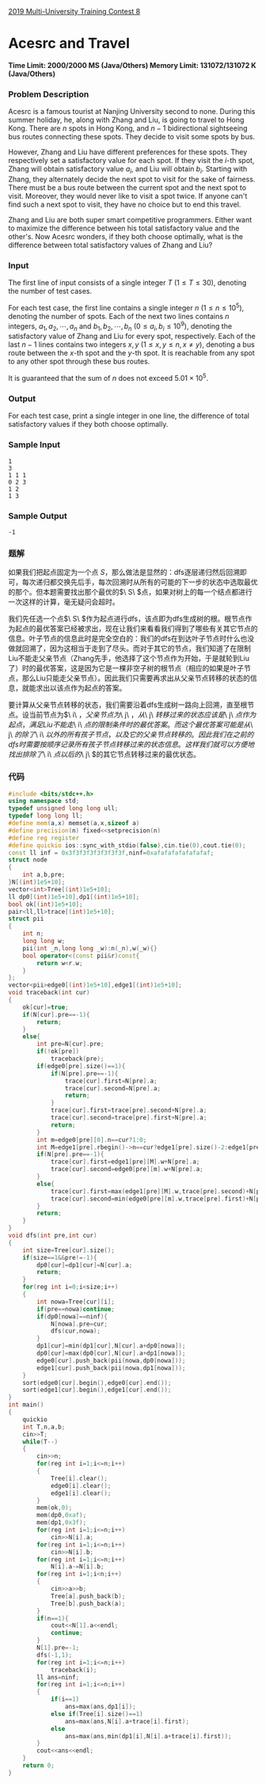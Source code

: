 [2019 Multi-University Training Contest 8](http://acm.hdu.edu.cn/search.php?field=problem&key=2019+Multi-University+Training+Contest+8&source=1&searchmode=source)

# Acesrc and Travel

**Time Limit: 2000/2000 MS (Java/Others)    Memory Limit: 131072/131072 K (Java/Others)**

### Problem Description

Acesrc is a famous tourist at Nanjing University second to none. During this summer holiday, he, along with Zhang and Liu, is going to travel to Hong Kong. There are $n$ spots in Hong Kong, and $n−1$ bidirectional sightseeing bus routes connecting these spots. They decide to visit some spots by bus.

However, Zhang and Liu have different preferences for these spots. They respectively set a satisfactory value for each spot. If they visit the $i$-th spot, Zhang will obtain satisfactory value $a_i$, and Liu will obtain $b_i$. Starting with Zhang, they alternately decide the next spot to visit for the sake of fairness. There must be a bus route between the current spot and the next spot to visit. Moreover, they would never like to visit a spot twice. If anyone can't find such a next spot to visit, they have no choice but to end this travel.

Zhang and Liu are both super smart competitive programmers. Either want to maximize the difference between his total satisfactory value and the other's. Now Acesrc wonders, if they both choose optimally, what is the difference between total satisfactory values of Zhang and Liu?

### Input

The first line of input consists of a single integer $T$ ($1≤T≤30$), denoting the number of test cases.

For each test case, the first line contains a single integer $n$ ($1≤n≤10^5$), denoting the number of spots. Each of the next two lines contains $n$ integers, $a_1,a_2,⋯,a_n$ and $b_1,b_2,⋯,b_n$ ($0≤a_i,b_i≤10^9$), denoting the satisfactory value of Zhang and Liu for every spot, respectively. Each of the last $n−1$ lines contains two integers $x,y$ ($1≤x,y≤n,x≠y$), denoting a bus route between the $x$-th spot and the $y$-th spot. It is reachable from any spot to any other spot through these bus routes.

It is guaranteed that the sum of $n$ does not exceed $5.01×10^5$.

### Output

For each test case, print a single integer in one line, the difference of total satisfactory values if they both choose optimally.

### Sample Input

```
1
3
1 1 1
0 2 3
1 2
1 3
```

### Sample Output

```
-1
```

### 题解

如果我们把起点固定为一个点$\ S$，那么做法是显然的：dfs逐层递归然后回溯即可，每次递归都交换先后手，每次回溯时从所有的可能的下一步的状态中选取最优的那个。但本题需要找出那个最优的$\ S\ $点，如果对树上的每一个结点都进行一次这样的计算，毫无疑问会超时。

我们先任选一个点$\ S\ $作为起点进行dfs，该点即为dfs生成树的根。根节点作为起点的最优答案已经被求出，现在让我们来看看我们得到了哪些有关其它节点的信息。叶子节点的信息此时是完全空白的：我们的dfs在到达叶子节点时什么也没做就回溯了，因为这相当于走到了尽头。而对于其它的节点，我们知道了在限制Liu不能走父亲节点（Zhang先手，他选择了这个节点作为开始，于是就轮到Liu了）时的最优答案，这是因为它是一棵非空子树的根节点（相应的如果是叶子节点，那么Liu只能走父亲节点）。因此我们只需要再求出从父亲节点转移的状态的信息，就能求出以该点作为起点的答案。

要计算从父亲节点转移的状态，我们需要沿着dfs生成树一路向上回溯，直至根节点。设当前节点为$\ i\ $，父亲节点为$\ j\ $，从$\ j\ $转移过来的状态应该是$\ j\ $点作为起点，满足Liu不能走$\ i\ $点的限制条件时的最优答案。而这个最优答案可能是从$\ j\ $的除了$\ i\ $以外的所有孩子节点，以及它的父亲节点转移的。因此我们在之前的dfs时需要按顺序记录所有孩子节点转移过来的状态信息。这样我们就可以方便地找出排除了$\ i\ $点以后的$\ j\ $的其它节点转移过来的最优状态。

### 代码

```c++
#include <bits/stdc++.h>
using namespace std;
typedef unsigned long long ull;
typedef long long ll;
#define mem(a,x) memset(a,x,sizeof a)
#define precision(n) fixed<<setprecision(n)
#define reg register
#define quickio ios::sync_with_stdio(false),cin.tie(0),cout.tie(0);
const ll inf = 0x3f3f3f3f3f3f3f3f,ninf=0xafafafafafafafaf;
struct node
{
    int a,b,pre;
}N[(int)1e5+10];
vector<int>Tree[(int)1e5+10];
ll dp0[(int)1e5+10],dp1[(int)1e5+10];
bool ok[(int)1e5+10];
pair<ll,ll>trace[(int)1e5+10];
struct pii
{
    int n;
    long long w;
    pii(int _n,long long _w):n(_n),w(_w){}
    bool operator<(const pii&r)const{
        return w<r.w;
    }
};
vector<pii>edge0[(int)1e5+10],edge1[(int)1e5+10];
void traceback(int cur)
{
    ok[cur]=true;
    if(N[cur].pre==-1){
        return;
    }
    else{
        int pre=N[cur].pre;
        if(!ok[pre])
            traceback(pre);
        if(edge0[pre].size()==1){
            if(N[pre].pre==-1){
                trace[cur].first=N[pre].a;
                trace[cur].second=N[pre].a;
                return;
            }
            trace[cur].first=trace[pre].second+N[pre].a;
            trace[cur].second=trace[pre].first+N[pre].a;
            return;
        }
        int m=edge0[pre][0].n==cur?1:0;
        int M=edge1[pre].rbegin()->n==cur?edge1[pre].size()-2:edge1[pre].size()-1;
        if(N[pre].pre==-1){
            trace[cur].first=edge1[pre][M].w+N[pre].a;
            trace[cur].second=edge0[pre][m].w+N[pre].a;
        }
        else{
            trace[cur].first=max(edge1[pre][M].w,trace[pre].second)+N[pre].a;
            trace[cur].second=min(edge0[pre][m].w,trace[pre].first)+N[pre].a;
        }
        return;
    }
}
void dfs(int pre,int cur)
{
    int size=Tree[cur].size();
    if(size==1&&pre!=-1){
        dp0[cur]=dp1[cur]=N[cur].a;
        return;
    }
    for(reg int i=0;i<size;i++)
    {
        int nowa=Tree[cur][i];
        if(pre==nowa)continue;
        if(dp0[nowa]==ninf){
            N[nowa].pre=cur;
            dfs(cur,nowa);
        }
        dp1[cur]=min(dp1[cur],N[cur].a+dp0[nowa]);
        dp0[cur]=max(dp0[cur],N[cur].a+dp1[nowa]);
        edge0[cur].push_back(pii(nowa,dp0[nowa]));
        edge1[cur].push_back(pii(nowa,dp1[nowa]));
    }
    sort(edge0[cur].begin(),edge0[cur].end());
    sort(edge1[cur].begin(),edge1[cur].end());
}
int main()
{
    quickio
    int T,n,a,b;
    cin>>T;
    while(T--)
    {
        cin>>n;
        for(reg int i=1;i<=n;i++)
        {
            Tree[i].clear();
            edge0[i].clear();
            edge1[i].clear();
        }
        mem(ok,0);
        mem(dp0,0xaf);
        mem(dp1,0x3f);
        for(reg int i=1;i<=n;i++)
            cin>>N[i].a;
        for(reg int i=1;i<=n;i++)
            cin>>N[i].b;
        for(reg int i=1;i<=n;i++)
            N[i].a-=N[i].b;
        for(reg int i=1;i<n;i++)
        {
            cin>>a>>b;
            Tree[a].push_back(b);
            Tree[b].push_back(a);
        }
        if(n==1){
            cout<<N[1].a<<endl;
            continue;
        }
        N[1].pre=-1;
        dfs(-1,1);
        for(reg int i=1;i<=n;i++)
            traceback(i);
        ll ans=ninf;
        for(reg int i=1;i<=n;i++)
        {
            if(i==1)
                ans=max(ans,dp1[i]);
            else if(Tree[i].size()==1)
                ans=max(ans,N[i].a+trace[i].first);
            else
                ans=max(ans,min(dp1[i],N[i].a+trace[i].first));
        }
        cout<<ans<<endl;
    }
    return 0;
}
```

